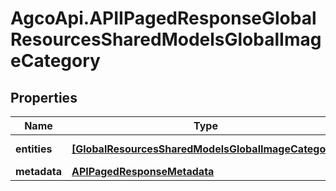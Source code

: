 # AgcoApi.APIIPagedResponseGlobalResourcesSharedModelsGlobalImageCategory

## Properties

Name | Type | Description | Notes
------------ | ------------- | ------------- | -------------
**entities** | [**[GlobalResourcesSharedModelsGlobalImageCategory]**](GlobalResourcesSharedModelsGlobalImageCategory.md) |  | [optional] [readonly] 
**metadata** | [**APIPagedResponseMetadata**](APIPagedResponseMetadata.md) |  | [optional] 


